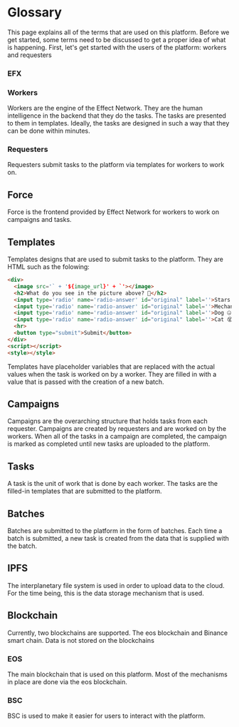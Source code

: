 # Glossary


This page explains all of the terms that are used on this platform.
Before we get started, some terms need to be discussed to get a proper idea of what is happening.
First, let's get started with the users of the platform: workers and requesters

### EFX

### Workers
Workers are the engine of the Effect Network. They are the human intelligence in the backend that they do the tasks. The tasks are presented to them in templates. Ideally, the tasks are designed in such a way that they can be done within minutes.

### Requesters
Requesters submit tasks to the platform via templates for workers to work on. 

## Force
Force is the frontend provided by Effect Network for workers to work on campaigns and tasks.

## Templates
Templates designs that are used to submit tasks to the platform. They are HTML such as the folowing:
```html
<div>
  <image src='` + '${image_url}' + `'></image>
  <h2>What do you see in the picture above? 🐸</h2>
  <input type='radio' name='radio-answer' id="original" label=''>Stars 🤩</input><br>
  <input type='radio' name='radio-answer' id="original" label=''>Mechanical Turk 😏</input><br>
  <input type='radio' name='radio-answer' id="original" label=''>Dog 🤐</input> <br>
  <input type='radio' name='radio-answer' id="original" label=''>Cat 😵</input><br>
  <hr>
  <button type="submit">Submit</button> 
</div>
<script></script>
<style></style>
```
Templates have placeholder variables that are replaced with the actual values when the task is worked on by a worker. They are filled in with a value that is passed with the creation of a new batch.
## Campaigns
Campaigns are the overarching structure that holds tasks from each requester. Campaigns are created by requesters and are worked on by the workers. When all of the tasks in a campaign are completed, the campaign is marked as completed until new tasks are uploaded to the platform. 

## Tasks
A task is the unit of work that is done by each worker. The tasks are the filled-in templates that are submitted to the platform.
## Batches
Batches are submitted to the platform in the form of batches. Each time a batch is submitted, a new task is created from the data that is supplied with the batch.

## IPFS
The interplanetary file system is used in order to upload data to the cloud. For the time being, this is the data storage mechanism that is used.
## Blockchain
Currently, two blockchains are supported. The eos blockchain and Binance smart chain. Data is not stored on the blockchains
### EOS
The main blockchain that is used on this platform. Most of the mechanisms in place are done via the eos blockchain. 
### BSC
BSC is used to make it easier for users to interact with the platform.
